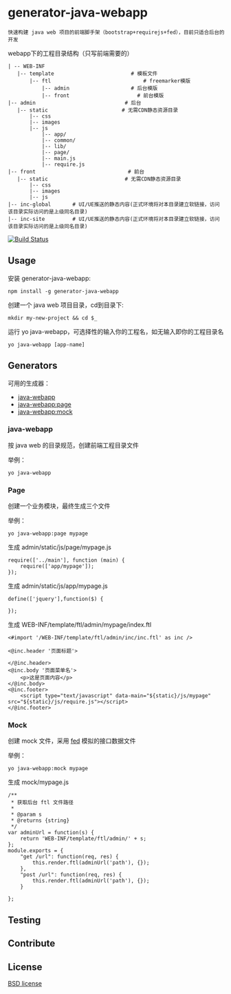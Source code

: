 # generator-java-webapp 

```
快速构建 java web 项目的前端脚手架（bootstrap+requirejs+fed），目前只适合后台的开发
```     
     
 webapp下的工程目录结构（只写前端需要的）
 
 ```
| -- WEB-INF
    |-- template                         # 模板文件
        |-- ftl                              # freemarker模版
            |-- admin                    # 后台模版
            |-- front                      # 前台模版
|-- admin                             # 后台
    |-- static                        # 无需CDN静态资源目录
        |-- css                         
        |-- images                    
        |-- js
        	|-- app/
            |-- common/
            |-- lib/
            |-- page/
            |-- main.js
            |-- require.js
|-- front                              # 前台
    |-- static                         # 无需CDN静态资源目录
        |-- css                        
        |-- images                  
        |-- js                          
|-- inc-global       # UI/UE推送的静态内容(正式环境将对本目录建立软链接，访问该目录实际访问的是上级同名目录)
|-- inc-site         # UI/UE推送的静态内容(正式环境将对本目录建立软链接，访问该目录实际访问的是上级同名目录)

```	

[![Build Status](https://secure.travis-ci.org/17173/generator-java-webapp.png?branch=master)](https://travis-ci.org/17173/generator-java-webapp)

## Usage

安装 generator-java-webapp:

```
npm install -g generator-java-webapp
```

创建一个 java web 项目目录，cd到目录下:

```
mkdir my-new-project && cd $_
```

运行 yo java-webapp，可选择性的输入你的工程名，如无输入即你的工程目录名

```
yo java-webapp [app-name]
```

## Generators

可用的生成器：

* [java-webapp](#java-webapp)
* [java-webapp:page](#page)
* [java-webapp:mock](#mock)

### java-webapp

按 java web 的目录规范，创建前端工程目录文件

举例：

```
yo java-webapp
```

### Page

创建一个业务模块，最终生成三个文件

举例：

```
yo java-webapp:page mypage
```

生成 admin/static/js/page/mypage.js

```
require(['../main'], function (main) {
    require(['app/mypage']);
});
```

生成 admin/static/js/app/mypage.js

```
define(['jquery'],function($) {

});
```

生成 WEB-INF/template/ftl/admin/mypage/index.ftl

```
<#import '/WEB-INF/template/ftl/admin/inc/inc.ftl' as inc />

<@inc.header '页面标题'>

</@inc.header>
<@inc.body '页面菜单名'>
    <p>这是页面内容</p>
</@inc.body>
<@inc.footer>
    <script type="text/javascript" data-main="${static}/js/mypage" src="${static}/js/require.js"></script>
</@inc.footer>
```
### Mock

创建 mock 文件，采用 [fed](https://github.com/ijse/FED) 模拟的接口数据文件

举例：

```
yo java-webapp:mock mypage
```

生成 mock/mypage.js

```
/**
 * 获取后台 ftl 文件路径
 *
 * @param s
 * @returns {string}
 */
var adminUrl = function(s) {
    return 'WEB-INF/template/ftl/admin/' + s;
};
module.exports = {
    "get /url": function(req, res) {
        this.render.ftl(adminUrl('path'), {});
    },
    "post /url": function(req, res) {
        this.render.ftl(adminUrl('path'), {});
    }

};
```

## Testing

## Contribute

## License

[BSD license](http://opensource.org/licenses/bsd-license.php)





